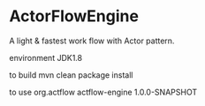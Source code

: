 ActorFlowEngine
=========

A light & fastest work flow with Actor pattern.

environment
JDK1.8

to build
mvn clean package install

to use
<dependency>
	<groupId>org.actflow</groupId>
	<artifactId>actflow-engine</artifactId>
	<version>1.0.0-SNAPSHOT</version>
</dependency>
